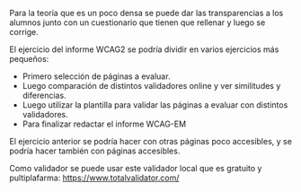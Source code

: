 Para la teoría que es un poco densa se puede dar las transparencias
a los alumnos junto con un cuestionario que tienen que rellenar y luego se corrige.

El ejercicio del informe WCAG2 se podría dividir en varios ejercicios más pequeños:
- Primero selección de páginas a evaluar.
- Luego comparación de distintos validadores online y ver similitudes y diferencias.
- Luego utilizar la plantilla para validar las páginas a evaluar con distintos validadores.
- Para finalizar redactar el informe WCAG-EM

El ejercicio anterior se podría hacer con otras páginas poco accesibles,
y se podría hacer también con páginas accesibles.

Como validador se puede usar este validador local que es gratuito y pultiplafarma:
<https://www.totalvalidator.com/>
